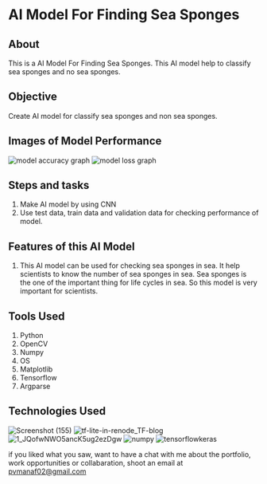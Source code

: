 
# AI Model For Finding Sea Sponges

## About

This is a AI Model For Finding Sea Sponges. This AI model help to classify sea sponges and no sea sponges.

## Objective
Create AI model for classify sea sponges and non sea sponges. 

## Images of Model Performance
![model accuracy graph](https://user-images.githubusercontent.com/84491967/174524492-5eb265a4-fc85-4d4d-984b-c151da91f7cc.png)
![model loss graph](https://user-images.githubusercontent.com/84491967/174524514-eb22e703-efe7-4278-84f3-49b3df8f3c25.png)


## Steps and tasks

1. Make AI model by using CNN
2. Use test data, train data and validation data for checking performance of model.

## Features of this AI Model

1. This AI model can be used for checking sea sponges in sea. It help  scientists to know the number of sea sponges in sea. Sea sponges is the one of the important thing for life cycles in sea. So this model is very important for scientists.

## Tools Used

1. Python
2. OpenCV
3. Numpy
4. OS
5. Matplotlib
6. Tensorflow
7. Argparse

## Technologies Used
![Screenshot (155)](https://user-images.githubusercontent.com/84491967/139635128-5ac86cca-3de3-483e-9ba2-d0de52da5e49.png)
![tf-lite-in-renode_TF-blog](https://user-images.githubusercontent.com/84491967/168413228-1fa46f4b-1c8b-472b-a1c6-ecad92966019.png)
![1_JQofwNWO5ancK5ug2ezDgw](https://user-images.githubusercontent.com/84491967/168413342-afcbd3e0-ad3f-42d5-83f7-3873ed80ed42.png)
![numpy](https://user-images.githubusercontent.com/84491967/168413436-731ca931-e6c3-4349-b1d1-0609370f974e.png)
![tensorflowkeras](https://user-images.githubusercontent.com/84491967/168414413-81712319-f29f-4748-9ae3-40de244f5bfb.jpg)


if you liked what you saw, want to have a chat with me about the portfolio, work opportunities or collabaration, shoot an email at pvmanaf02@gmail.com
